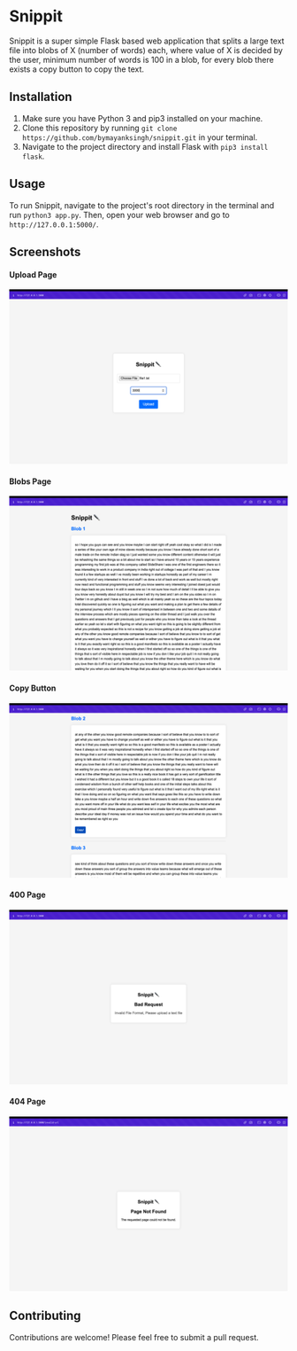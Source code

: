 # Snippit

Snippit is a super simple Flask based web application that splits a large text file into blobs of X (number of words) each, where value of X is decided by the user, minimum number of words is 100 in a blob, for every blob there exists a copy button to copy the text.

## Installation

1. Make sure you have Python 3 and pip3 installed on your machine.
2. Clone this repository by running `git clone https://github.com/bymayanksingh/snippit.git` in your terminal.
3. Navigate to the project directory and install Flask with `pip3 install flask`.

## Usage

To run Snippit, navigate to the project's root directory in the terminal and run `python3 app.py`. Then, open your web browser and go to `http://127.0.0.1:5000/`.

## Screenshots

#### Upload Page
![Upload Page](https://github.com/bymayanksingh/snippit/blob/e9d518fc6fa59262ac31bf14ead5db0f8d46c8e8/screenshots/Screenshot%202023-06-24%20at%203.55.35%20PM.png)

#### Blobs Page
![Blobs Page](https://github.com/bymayanksingh/snippit/blob/e9d518fc6fa59262ac31bf14ead5db0f8d46c8e8/screenshots/Screenshot%202023-06-24%20at%203.57.06%20PM.png)

#### Copy Button
![Copy Button Page](https://github.com/bymayanksingh/snippit/blob/9fcc18c9f4266b1eeab5025a4ea7526aac82f9b3/screenshots/Screenshot%202023-06-24%20at%204.18.31%20PM.png)

#### 400 Page
![400 Page](https://github.com/bymayanksingh/snippit/blob/e9d518fc6fa59262ac31bf14ead5db0f8d46c8e8/screenshots/Screenshot%202023-06-24%20at%203.57.33%20PM.png)

#### 404 Page
![404 Page](https://github.com/bymayanksingh/snippit/blob/e9d518fc6fa59262ac31bf14ead5db0f8d46c8e8/screenshots/Screenshot%202023-06-24%20at%203.57.16%20PM.png)

## Contributing

Contributions are welcome! Please feel free to submit a pull request.
